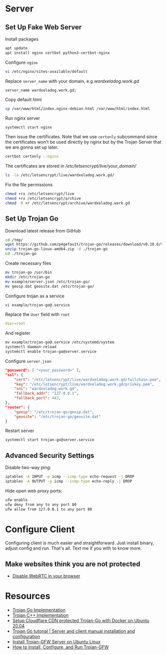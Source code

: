 # Server
## Set Up Fake Web Server
Install packages
```bash
apt update
apt install nginx certbot python3-certbot-nginx
```
Configure `nginx`
```bash
vi /etc/nginx/sites-available/default
```
Replace `server_name` with your domain, e.g *wardxeladog.work.gd*
```nginx
server_name wardxeladog.work.gd;
```
Copy default html
```bash
cp /var/www/html/index.nginx-debian.html /var/www/html/index.html
```
Run nginx server
```bash
systemctl start nginx
```
Then issue the certificates. Note that we use `certonly` subcommand since the certificates won't be used directly by nginx but by the Trojan Server that we are gonna set up later.
```bash
certbot certonly --nginx
```
The certificates are stored in _/etc/letsencrypt/live/your_domain/_
```bash
ls -la /etc/letsencrypt/live/wardxeladog.work.gd/
```
Fix the file permissions
```bash
chmod +rx /etc/letsencrypt/live
chmod +rx /etc/letsencrypt/archive
chmod -R +r /etc/letsencrypt/archive/wardxeladog.work.gd
```
## Set Up Trojan Go
Download latest release from GitHub
```bash
cd /tmp/
wget https://github.com/p4gefau1t/trojan-go/releases/download/v0.10.6/trojan-go-linux-amd64.zip
unzip trojan-go-linux-amd64.zip -d ./trojan-go
cd ./trojan-go
```
Create necessary files
```bash
mv trojan-go /usr/bin
mkdir /etc/trojan-go
mv example/server.json /etc/trojan-go/
mv geoip.dat geosite.dat /etc/trojan-go/
```
Configure trojan as a service
```bash
vi example/trojan-go@.service
```
Replace the `User` field with `root`
```yaml
User=root
```
And register
```bash
mv example/trojan-go@.service /etc/systemd/system
systemctl daemon-reload
systemctl enable trojan-go@server.service
```
Configure `server.json`
```json
"password": [ "<your_password>" ],
"ssl": {
	"cert": "/etc/letsencrypt/live/wardxeladog.work.gd/fullchain.pem",
	"key": "/etc/letsencrypt/live/wardxeladog.work.gd/privkey.pem",
	"sni": "wardxeladog.work.gd",
	"fallback_addr": "127.0.0.1",
	"fallback_port": 443,
},
"router": {
	"geoip": "/etc/trojan-go/geoip.dat",
	"geosite": "/etc/trojan-go/geosite.dat"
}
```
Restart server
```bash
systemctl start trojan-go@server.service
```
## Advanced Security Settings
Disable two-way ping:
```bash
iptables -A INPUT -p icmp --icmp-type echo-request -j DROP
iptables -A OUTPUT -p icmp --icmp-type echo-reply -j DROP
```
Hide open web proxy ports:
```bash
ufw enable
ufw deny from any to any port 80
ufw allow from 127.0.0.1 to any port 80
```
# Configure Client
Configuring client is much easier and straightforward. Just install binary, adjust config and run. That's all. Text me if you with to know more.

## Make websites think you are not protected
- [Disable WebRTC in your browser](https://github.com/K3V1991/How-to-disable-WebRTC-in-Chrome-Firefox-Safari-Opera-and-Edge)
# Resources
- [Trojan Go Implementation](https://github.com/p4gefau1t/trojan-go)
- [Trojan C++ Implementation](https://github.com/trojan-gfw/trojan)
- [Setup Cloudflare CDN protected Trojan-Go with Docker on Ubuntu 20.04](https://thematrix.dev/setup-cloudflare-cdn-protected-trojan-go-using-docker-on-ubuntu-20-04/)
- [Trojan Go tutorial | Server and client manual installation and configuration](https://youtu.be/Ymlc_Pjhm8s?si=FTTopRv8TO1K_Z7g)
- [Install Trojan-GFW Server on Ubuntu Linux](https://sedap.github.io/install-trojan-gfw-on-ubuntu.html)
- [How to Install, Configure, and Run Trojan-GFW](https://oilandfish.net/posts/trojan-gfw.html)